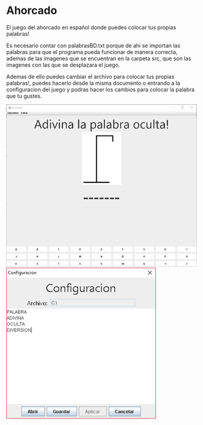 # Ahorcado
El juego del ahorcado en español donde puedes colocar tus propias palabras!

Es necesario contar con palabrasBD.txt porque de ahi se importan las palabras
para que el programa pueda funcionar de manera correcta, ademas de las imagenes
que se encuentran en la carpeta src, que son las imagenes con las que se desplazara
el juego.

Ademas de ello puedes cambiar el archivo para colocar tus propias palabras!, 
puedes hacerlo desde la misma documento o entrando a la configuracion del juego
y podras hacer los cambios para colocar la palabra que tu gustes.

<img src="https://github.com/HangingEmperor/Ahorcado/blob/master/screenShotMainGame.PNG?raw=true">
<img src="https://github.com/HangingEmperor/Ahorcado/blob/master/screenShotChangeGame.PNG?raw=true">
